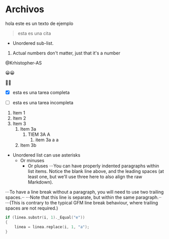# Archivos
hola este es un texto de ejemplo
> esta es una cita

- Unordered sub-list. 
1. Actual numbers don't matter, just that it's a number

@Krhistopher-AS

:grinning::grinning:

:sheep::sheep:

- [x] esta es una tarea completa
- [ ] esta es una tarea incompleta



1. Item 1
1. Item 2
1. Item 3
   1. Item 3a
      1. TIEM 3A A
         1.  item 3a a a
   1. Item 3b
   
* Unordered list can use asterisks
   - Or minuses
      + Or pluses
⋅⋅⋅You can have properly indented paragraphs within list items. Notice the blank line above, and the leading spaces (at least one, but we'll use three here to also align the raw Markdown).

⋅⋅⋅To have a line break without a paragraph, you will need to use two trailing spaces.⋅⋅
⋅⋅⋅Note that this line is separate, but within the same paragraph.⋅⋅
⋅⋅⋅(This is contrary to the typical GFM line break behaviour, where trailing spaces are not required.)

```c++
if (linea.substr(i, 1)._Equal("e"))
{
    linea = linea.replace(i, 1, "a");
} 
```
